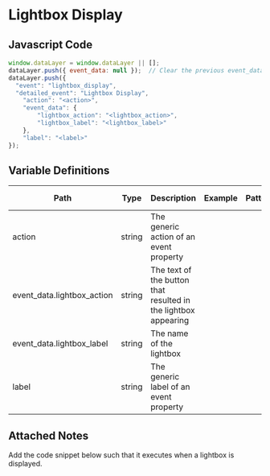 # Lightbox Display

### 

## Javascript Code
```js
window.dataLayer = window.dataLayer || [];
dataLayer.push({ event_data: null });  // Clear the previous event_data object.
dataLayer.push({
  "event": "lightbox_display",
  "detailed_event": "Lightbox Display",
    "action": "<action>",
    "event_data": {
        "lightbox_action": "<lightbox_action>",
        "lightbox_label": "<lightbox_label>"
    },
    "label": "<label>"
});
```

## Variable Definitions

|Path|Type|Description|Example|Pattern|Min Length|Max Length|Minimum|Maximum|Multiple Of|
| --- | --- | --- | --- | --- | --- | --- | --- | --- | --- |
|action|string|The generic action of an event property||||||||
|event_data.lightbox_action|string|The text of the button that resulted in the lightbox appearing||||||||
|event_data.lightbox_label|string|The name of the lightbox||||||||
|label|string|The generic label of an event property||||||||

## Attached Notes

<p><span data-sheets-value="{&quot;1&quot;:2,&quot;2&quot;:&quot;Add the code snippet below such that it executes when a lightbox is displayed.&quot;}" data-sheets-userformat="{&quot;2&quot;:14849,&quot;3&quot;:{&quot;1&quot;:0},&quot;12&quot;:0,&quot;14&quot;:{&quot;1&quot;:2,&quot;2&quot;:0},&quot;15&quot;:&quot;Arial&quot;,&quot;16&quot;:11}">Add the code snippet below such that it executes when a lightbox is displayed.</span></p>
<p><img title="Lightbox" src="https://github.com/searchdiscovery/client-fti-ga4-dl-spec/blob/main/images/Lightbox.png?raw=true" alt="" /></p>
